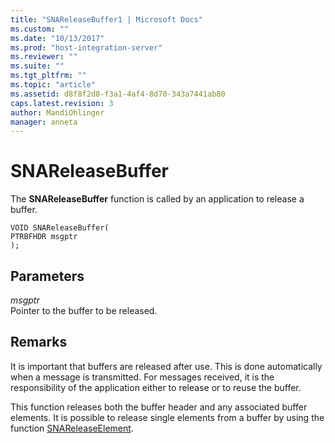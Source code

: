 ```yaml
---
title: "SNAReleaseBuffer1 | Microsoft Docs"
ms.custom: ""
ms.date: "10/13/2017"
ms.prod: "host-integration-server"
ms.reviewer: ""
ms.suite: ""
ms.tgt_pltfrm: ""
ms.topic: "article"
ms.assetid: d8f8f2d8-f3a1-4af4-8d70-343a7441ab80
caps.latest.revision: 3
author: MandiOhlinger
manager: anneta
---
```

# SNAReleaseBuffer
The **SNAReleaseBuffer** function is called by an application to release a buffer.  
  
```  
VOID SNAReleaseBuffer(  
PTRBFHDR msgptr  
);  
```  
  
## Parameters  
 *msgptr*  
 Pointer to the buffer to be released.  
  
## Remarks  
 It is important that buffers are released after use. This is done automatically when a message is transmitted. For messages received, it is the responsibility of the application either to release or to reuse the buffer.  
  
 This function releases both the buffer header and any associated buffer elements. It is possible to release single elements from a buffer by using the function [SNAReleaseElement](../core/snareleaseelement.md).